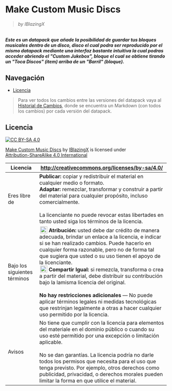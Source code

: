 [changelog-url]: https://github.com/IBlazingX/-Minecraft-Make-Custom-Music-Discs/tree/main/changelog

# Make Custom Music Discs
> ###### by IBlazingX

##### Este es un datapack que añade la posibilidad de guardar tus bloques musicales dentro de un disco, disco el cual podra ser reproducido por el mismo datapack mediante una interfaz bastante intuitiva la cual podras acceder abriendo el "Custom Jukebox", bloque el cual se obtiene tirando un "Toca Discos" (item) arriba de un "Barril" (bloque).

## Navegación
- [Licencia](#licencia)

> Para ver todos los cambios entre las versiones del datapack vaya al [Historial de Cambios](changelog-url), donde se encuentra un Markdown (con todos los cambios) por cada versión del datapack.

## Licencia
[![CC BY-SA 4.0][cc-by-sa-image]][cc-by-sa]

<p xmlns:cc="http://creativecommons.org/ns#" xmlns:dct="http://purl.org/dc/terms/"><a property="dct:title" rel="cc:attributionURL" href="https://github.com/IBlazingX/-Minecraft-Make-Custom-Music-Discs">Make Custom Music Discs</a> by <a rel="cc:attributionURL dct:creator" property="cc:attributionName" href="https://github.com/IBlazingX">IBlazingX</a> is licensed under <a href="http://creativecommons.org/licenses/by-sa/4.0/?ref=chooser-v1" target="_blank" rel="license noopener noreferrer" style="display:inline-block;">Attribution-ShareAlike 4.0 International</a></p>


[cc-by-sa]: http://creativecommons.org/licenses/by-sa/4.0/
[cc-by-sa-image]: https://licensebuttons.net/l/by-sa/4.0/88x31.png

| Licencia | http://creativecommons.org/licenses/by-sa/4.0/ |
| ------------ | ------------ |
| Eres libre de |  **Publicar:** copiar y redistribuir el material en cualquier medio o formato.<br>**Adaptar:** remezclar, transformar y construir a partir del material para cualquier propósito, incluso comercialmente.<br><br>La licenciante no puede revocar estas libertades en tanto usted siga los términos de la licencia. |
| Bajo los siguientes términos | <img style="height:22px!important;margin-left:3px;vertical-align:text-bottom;" src="https://mirrors.creativecommons.org/presskit/icons/by.svg?ref=chooser-v1"> **Atribución:** usted debe dar crédito de manera adecuada, brindar un enlace a la licencia, e indicar si se han realizado cambios. Puede hacerlo en cualquier forma razonable, pero no de forma tal que sugiera que usted o su uso tienen el apoyo de la licenciante.<br><img style="height:22px!important;margin-left:3px;vertical-align:text-bottom;" src="https://mirrors.creativecommons.org/presskit/icons/sa.svg?ref=chooser-v1"> **Compartir Igual:** si remezcla, transforma o crea a partir del material, debe distribuir su contribución bajo la lamisma licencia del original.<br><br>**No hay restricciones adicionales** — No puede aplicar términos legales ni medidas tecnológicas que restrinjan legalmente a otras a hacer cualquier uso permitido por la licencia. |
| Avisos | No tiene que cumplir con la licencia para elementos del materiale en el dominio público o cuando su uso esté permitido por una excepción o limitación aplicable.<br><br>No se dan garantías. La licencia podría no darle todos los permisos que necesita para el uso que tenga previsto. Por ejemplo, otros derechos como publicidad, privacidad, o derechos morales pueden limitar la forma en que utilice el material. |
